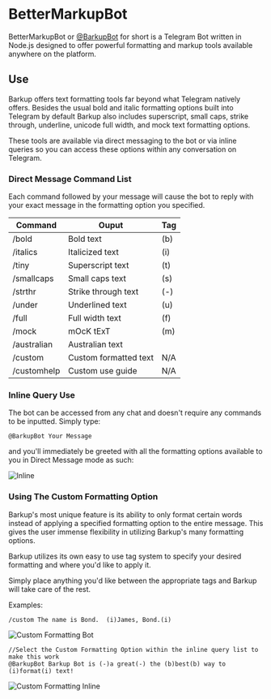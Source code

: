 # BetterMarkupBot
BetterMarkupBot or [@BarkupBot](https://telegram.me/BarkupBot) for short is a Telegram Bot written in Node.js designed to offer powerful formatting and markup tools available anywhere on the platform.

## Use
Barkup offers text formatting tools far beyond what Telegram natively offers. Besides the usual bold and italic formatting options built into Telegram by default Barkup also includes superscript, small caps, strike through, underline, unicode full width, and mock text formatting options. 

These tools are available via direct messaging to the bot or via inline queries so you can access these options within any conversation on Telegram. 

### Direct Message Command List
Each command followed by your message will cause the bot to reply with your exact message in the formatting option you specified. 

|Command   |     Ouput        |Tag|
|----------|------------------|---|
|/bold     |Bold text         |(b)|
|/italics  |Italicized text   |(i)|
|/tiny     |Superscript text  |(t)|
|/smallcaps|Small caps text   |(s)|
|/strthr   |Strike through text|(-)|
|/under    |Underlined text    |(u)|
|/full     |Full width text    |(f)|
|/mock     |mOcK tExT          |(m)|
|/australian     |Australian text|   |(a)|
|/custom   |Custom formatted text|N/A|
|/customhelp|Custom use guide|   N/A|

### Inline Query Use
The bot can be accessed from any chat and doesn't require any commands to be inputted. Simply type:

`@BarkupBot Your Message`

and you'll immediately be greeted with all the formatting options available to you in Direct Message mode as such:

![Inline](https://image.ibb.co/nKZZ5J/Capture.png)

### Using The Custom Formatting Option

Barkup's most unique feature is its ability to only format certain words instead of applying a specified formatting option to the entire message. This gives the user immense flexibility in utilizing Barkup's many formatting options.

Barkup utilizes its own easy to use tag system to specify your desired formatting and where you'd like to apply it.

Simply place anything you'd like between the appropriate tags and Barkup will take care of the rest. 

Examples:

`/custom The name is Bond.  (i)James, Bond.(i)`

![Custom Formatting Bot](https://image.ibb.co/ev5DFJ/customformatting.png)

```
//Select the Custom Formatting Option within the inline query list to make this work
@BarkupBot Barkup Bot is (-)a great(-) the (b)best(b) way to (i)format(i) text!
```

![Custom Formatting Inline](https://image.ibb.co/fAdN9d/customformattinginline.png)




